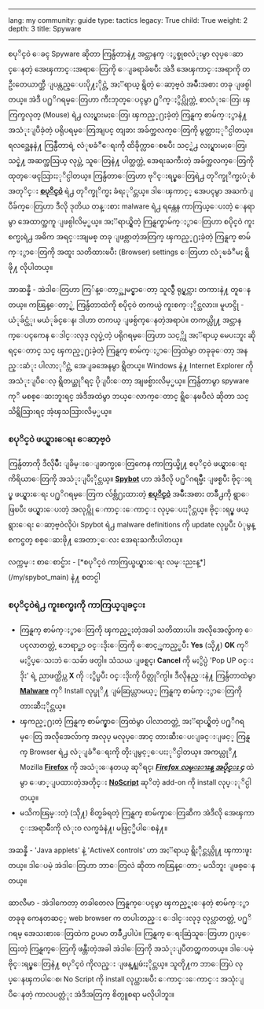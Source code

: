 

---

lang: my
community: guide
type: tactics
legacy: True
child: True
weight: 2
depth: 3
title: Spyware

---

စပုိင္၀ဲ ေခၚ Spyware ဆိုတာ ကြန္ပ်ဴတာနဲ႔ အင္တာနက္ ႏွစ္ခုစလံုးမွာ လုပ္ေဆာင္ေနတဲ့ အေၾကာင္းအရာေတြကို ေျခရာခံၿပီး အဲဒီ အေၾကာင္းအရာကို တဦးတေယာက္ဆီ ျပန္လည္ေပးပို႔ႏိုင္တဲ့ အႏၱရာယ္ ရွိတဲ့ ေဆာ့ဗ္ဝဲ အမ်ိဳးအစား တခု ျဖစ္ပါတယ္။ အဲဒီ ပ႐ုိဂရမ္ေတြဟာ ကီးဘုတ္ေပၚမွာ ႐ုိက္ႏွိပ္လိုက္တဲ့ စာလံုးေတြ၊ ၾကြက္ခလုတ္ (Mouse) ရဲ႕ လႈပ္ရွားမႈေတြ၊ ၾကည့္႐ႈခဲ့တဲ့ ကြန္ရက္ စာမ်က္ႏွာနဲ႔ အသံုးျပဳခဲ့တဲ့ ပရိုပရမ္ေတြအျပင္ တျခား အခ်က္အလက္ေတြကို မွတ္ထားႏုိင္ပါတယ္။ ရလဒ္အေနနဲ႔ ကြန္ပ်ဳတာရဲ့ လံုၿခံဳေရးကို ထိခိုက္လာေစၿပီး သင့္ရဲ႕ လႈပ္ရွားမႈေတြ၊ သင္နဲ႔ အဆက္အသြယ္ လုပ္တဲ့ သူေတြနဲ႔ ပါတ္သက္တဲ့ အေရးႀကီးတဲ့ အခ်က္အလက္ေတြကို ထုတ္ေဖၚသြားႏုိင္ပါတယ္။ ကြန္ပ်ဴတာေတြဟာ ဗုိင္းရပ္စ္ေတြရဲ႕ တုိက္ခုိက္မႈပံုစံအတုိင္း [**စပုိင္၀ဲ**](/my/glossary#Malware) ရဲ႕ တုိက္ခုိက္မႈ ခံရႏုိင္တယ္။  ဒါေၾကာင့္ အေပၚမွာ အႀကံျပဳခ်က္ေတြဟာ ဒီလို ဒုတိယ တန္းစား malware ရဲ႕ ရန္ကေန ကာကြယ္ေပးတဲ့ ေနရာမွာ အေထာက္အကူ ျဖစ္ပါလိမ့္မယ္။ အႏၱရာယ္ရွိတဲ့ ကြန္ရက္စာမ်က္ႏွာေတြဟာ စပိုင္ဝဲ ကူးစက္မႈရဲ႕ အဓိက အရင္းအျမစ္ တခု ျဖစ္လာတဲ့အတြက္ ၾကည့္႐ႈခဲ့တဲ့ ကြန္ရက္ စာမ်က္ႏွာေတြကို အထူး သတိထားၿပီး (Browser) settings ေတြဟာ လံုၿခံဳမႈ ရွိဖို႔ လိုပါတယ္။

<div class=background markdown=1>
အာဆန္နီ - အဲဒါေတြဟာ ကြ်န္ေတာ့္အျမင္မွာေတာ့ သူလွ်ိဳ ရုပ္ရွင္ကား တကားနဲ႔ တူေနတယ္။ ကၽြန္ေတာ့္ရဲ့ ကြန္ပ်ဴတာထဲကို စပိုင္ဝဲ တကယ္ပဲ ကူးစက္ႏိုင္သလား။
မူဟင္ဒို - ယံုခ်င္ယံု၊ မယံုခ်င္ေန၊ ဒါဟာ တကယ္ ျဖစ္ပ်က္ေနတဲ့အရာပဲ။ တကယ္လို႔ အင္တာနက္ေပၚကေန ေဒါင္းလုဒ္ လုပ္ခဲ့တဲ့ ပရိုဂရမ္ေတြဟာ သင့္ကို အႏၱရာယ္ မေပးဘူး ဆိုရင္ေတာင္ သင္ ၾကည့္႐ႈခဲ့တဲ့ ကြန္ရက္ စာမ်က္ႏွာေတြထဲမွာ တခုခုေတာ့ အနည္းဆံုး ပါလာႏုိင္တဲ့ အေျခအေနမွာ ရွိတယ္။ Windows နဲ႔ Internet Explorer ကို အသံုးျပဳေလ့ ရွိတယ္ဆုိရင္ ပိုျပီးေတာ့ အျဖစ္မ်ားလိမ့္မယ္။ ကြန္ပ်ဴတာမွာ spyware ကုိ မစစ္ေဆးဘူးရင္ အဲဒီအထဲမွာ ဘယ္ေလာက္ေတာင္ ရွိေနၿပီလဲ ဆိုတာ သင္ သိရွိသြားရင္ အံ့ၾသသြားလိမ့္မယ္။
</div>


### စပုိင္၀ဲ ဖယ္ရွားေရး ေဆာ့ဗ္ဝဲ ###

ကြန္ပ်ဴတာကို ဒီလိုမ်ိဳး ျခိမ္းေျခာက္မႈေတြကေန ကာကြယ္ဖို႔ စပုိင္၀ဲ ဖယ္ရွားေရး ကိရိယာေတြကို အသံုးျပဳႏိုင္တယ္။ [**Spybot**](/my/glossary#Spybot) ဟာ အဲဒီလို ပ႐ုိဂရမ္မ်ိဳး ျဖစ္ၿပီး ဗိုင္းရပ္စ္ ဖယ္ရွားေရး ပ႐ုိဂရမ္ေတြက လ်စ္လ်ဴ႐ႈထားတဲ့ [**စပုိင္၀ဲ**](/my/glossary#Malware) အမ်ိဳးအစား တခ်ိဳ႕ကို ရွာေဖြၿပီး ဖယ္ရွားေပးတဲ့ အလုပ္ကို ေကာင္းေကာင္း လုပ္ေပးႏိုင္တယ္။ ဗိုင္းရပ္စ္ ဖယ္ရွားေရး ေဆာ့ဗ္ဝဲလိုပဲ၊ Spybot ရဲ႕ malware definitions ကို update လုပ္ၿပီး ပံုမွန္ စကင္ဖတ္ စစ္ေဆးဖို႔ အေတာ္ေလး အေရးႀကီးပါတယ္။

<div class=getstarted markdown=1>လက္ကမ္း စာေစာင္မ်ား - [*စပုိင္၀ဲ ကာကြယ္ဖယ္ရွားေရး လမ္းညႊန္*](/my/spybot_main) နဲ႔ စတင္ပါ
</div>


### စပုိင္၀ဲရဲ႕ ကူးစက္မႈကို ကာကြယ္ျခင္း ###

- ကြန္ရက္ စာမ်က္ႏွာေတြကို ၾကည့္ရႈတဲ့အခါ သတိထားပါ။ အလိုအေလွ်ာက္ ေပၚလာတတ္တဲ့ ဘေရာ္ဆာ ဝင္းဒိုးေတြကို ေစာင့္ၾကည့္ၿပီး **Yes** (သို႔) **OK** ကုိ မႏွိပ္ေသးဘဲ ေသခ်ာ ဖတ္ပါ။ သံသယ ျဖစ္ရင္၊ **Cancel** ကို မႏွိပ္ပဲ 'Pop UP ဝင္းဒိုး' ရဲ့ ညာဖက္ထိပ္က **X** ကို ႏွိပ္ၿပီး ဝင္းဒိုးကို ပိတ္လုိက္ပါ။ ဒီလိုနည္းနဲ႔ ကြန္ပ်ဴတာထဲမွာ [**Malware**](/my/glossary#Malware) ကုိ Install လုပ္ဖုိ႔ ျမဴဆြယ္လာမယ့္ ကြန္ရက္ စာမ်က္ႏွာေတြကို တားဆီးႏိုင္တယ္။
- ၾကည့္႐ႈတဲ့ ကြန္ရက္ စာမ်က္နွာေတြထဲမွာ ပါလာတတ္တဲ့ အႏၱရာယ္ရွိတဲ့ ပ႐ုိဂရမ္ေတြ အလိုအေလ်ာက္ အလုပ္ မလုပ္ေအာင္ တားဆီးေပးျခင္းျဖင့္ ကြန္ရက္ Browser ရဲ႕ လံုျခံဳေရးကို တိုးျမွင့္ေပးႏုိင္ပါတယ္။ အကယ္လုိ႔ Mozilla [**Firefox**](/my/glossary#Firefox) ကို အသံုးေနတယ္ ဆုိရင္၊ [***Firefox လမ္းၫႊန္***](/my/firefox_main) [***အပိုင္း ၄***](/my/firefox_noscript) ထဲမွာ ေဖာ္ျပထားတဲ့အတိုင္း [**NoScript**](/my/glossary#NoScript) ဆုိတဲ့ add-on ကို install လုပ္ႏုိင္ပါတယ္။
- မသိကၽြမ္းတဲ့ (သို႔) စိတ္မခ်ရတဲ့ ကြန္ရက္ စာမ်က္နာေတြဆီက အဲဒီလို အေၾကာင္းအရာမ်ိဳးကို လံုးဝ လက္မခံနဲ႔၊ မဖြင့္မိပါေစနဲ႔။

<div class=background markdown=1>
အဆန္နီ -  'Java applets' နဲ့ 'ActiveX controls' ဟာ အႏၱရာယ္ ရွိႏိုင္တယ္လို႔ ၾကားဖူးတယ္။ ဒါေပမဲ့ အဲဒါေတြဟာ ဘာေတြလဲ ဆိုတာ ကၽြန္ေတာ္ မသိဘူး ျဖစ္ေနတယ္။

ဆာလီမာ - အဲဒါကေတာ့ တခါတေလ ကြန္ရက္ေပၚမွာ ၾကည့္ရႈေနတဲ့ စာမ်က္ႏွာတခုခု ကေနတဆင့္ web browser က တပါးတည္း ေဒါင္းလုဒ္ လုပ္လာတတ္တဲ့ ပ႐ုိဂရမ္ အေသးစားေတြထဲက ဥပမာ တခ်ိဳ႕ပါပဲ။ ကြန္ရက္ ေရးဆြဲသူေတြဟာ ႐ႈပ္ေထြးတဲ့ ကြန္ရက္ေတြကို ဖန္တီးတဲ့အခါ အဲဒါေတြကို အသံုးျပဳတတ္ၾကတယ္။ ဒါေပမဲ့ ဗိုင္းရပ္စ္ေတြနဲ႔ စပုိင္၀ဲ ကိုလည္း ျဖန္႔ျဖဴးႏိုင္တယ္။ သူတို႔က ဘာေတြပဲ လုပ္ေနၾကပါေစ၊ No Script ကို install လုပ္ထားၿပီး ေကာင္းေကာင္း အသုံးျပဳေနတဲ့ ကာလပတ္လံုး အဲဒီအတြက္ စိတ္ပူစရာ မလိုပါဘူး။
</div>



